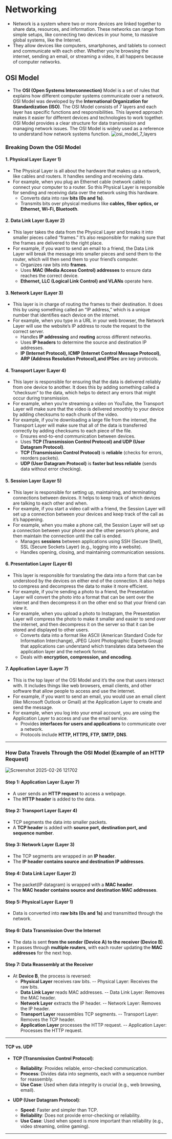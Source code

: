 # Networking
- Network is a system where two or more devices are linked together to share data, resources, and information. These networks can range from simple setups, like connecting two devices in your home, to massive global systems, like the Internet.
- They allow devices like computers, smartphones, and tablets to connect and communicate with each other. Whether you’re browsing the internet, sending an email, or streaming a video, it all happens because of computer networks.

## OSI Model
- The **OSI (Open Systems Interconnection)** Model is a set of rules that explains how different computer systems communicate over a network. OSI Model was developed by the **International Organization for Standardization (ISO)**. The OSI Model consists of 7 layers and each layer has specific functions and responsibilities. This layered approach makes it easier for different devices and technologies to work together. OSI Model provides a clear structure for data transmission and managing network issues. The OSI Model is widely used as a reference to understand how network systems function.
![osi_model_7_layers](https://github.com/user-attachments/assets/72f04348-c9ef-49ec-84d7-7e867e7af0f5)

### **Breaking Down the OSI Model**
#### **1. Physical Layer (Layer 1)**
- The Physical Layer is all about the hardware that makes up a network, like cables and routers. It handles sending and receiving data.
- For example, when you plug an Ethernet cable (network cable) to connect your computer to a router. So this Physical Layer is responsible for sending and receiving data over the network using this hardware.
  - Converts data into raw **bits (0s and 1s)**.
  - Transmits bits over physical mediums like **cables, fiber optics, or Ethernet, Wi-Fi, Bluetooth**.

#### **2. Data Link Layer (Layer 2)**
- This layer takes the data from the Physical Layer and breaks it into smaller pieces called “frames.” It’s also responsible for making sure that the frames are delivered to the right place.
- For example, if you want to send an email to a friend, the Data Link Layer will break the message into smaller pieces and send them to the router, which will then send them to your friend’s computer.
  - Organizes raw bits into **frames**.
  - Uses **MAC (Media Access Control) addresses** to ensure data reaches the correct device.
  - **Ethernet, LLC (Logical Link Control) and VLANs** operate here.

#### **3. Network Layer (Layer 3)**
- This layer is in charge of routing the frames to their destination. It does this by using something called an “IP address,” which is a unique number that identifies each device on the internet.
- For example, when you type in a URL in your web browser, the Network Layer will use the website’s IP address to route the request to the correct server.
  - Handles **IP addressing** and **routing** across different networks.
  - Uses **IP headers** to determine the source and destination IP addresses.
  - **IP (Internet Protocol), ICMP (Internet Control Message Protocol), ARP (Address Resolution Protocol),and IPSec** are key protocols.

#### **4. Transport Layer (Layer 4)**
- This layer is responsible for ensuring that the data is delivered reliably from one device to another. It does this by adding something called a “checksum” to the data, which helps to detect any errors that might occur during transmission. 
- For example, when you’re streaming a video on YouTube, the Transport Layer will make sure that the video is delivered smoothly to your device by adding checksums to each chunk of the video.
- For example, if you’re downloading a large file from the internet, the Transport Layer will make sure that all of the data is transferred correctly by adding checksums to each piece of the file.
  - Ensures end-to-end communication between devices.
  - Uses **TCP (Transmission Control Protocol) and UDP (User Datagram Protocol)**.
  - **TCP (Transmission Control Protocol)** is **reliable** (checks for errors, reorders packets).  
  - **UDP (User Datagram Protocol)** is **faster but less reliable** (sends data without error checking).

#### **5. Session Layer (Layer 5)**
- This layer is responsible for setting up, maintaining, and terminating connections between devices. It helps to keep track of which devices are talking to each other and when.
- For example, if you start a video call with a friend, the Session Layer will set up a connection between your devices and keep track of the call as it’s happening.
- For example, when you make a phone call, the Session Layer will set up a connection between your phone and the other person’s phone, and then maintain the connection until the call is ended.
  - Manages **sessions** between applications using SSH (Secure Shell), SSL (Secure Sockets Layer) (e.g., logging into a website).
  - Handles opening, closing, and maintaining communication sessions.

#### **6. Presentation Layer (Layer 6)**
- This layer is responsible for translating the data into a form that can be understood by the devices on either end of the connection. It also helps to compress and decompress the data to make it more efficient.
- For example, if you’re sending a photo to a friend, the Presentation Layer will convert the photo into a format that can be sent over the internet and then decompress it on the other end so that your friend can view it.
- For example, when you upload a photo to Instagram, the Presentation Layer will compress the photo to make it smaller and easier to send over the internet, and then decompress it on the server so that it can be stored and displayed to other users.
  - Converts data into a format like  ASCII (American Standard Code for Information Interchange), JPEG (Joint Photographic Experts Group) that applications can understand which translates data between the application layer and the network format.
  - Deals with **encryption, compression, and encoding**.

#### **7. Application Layer (Layer 7)**
- This is the top layer of the OSI Model and it’s the one that users interact with. It includes things like web browsers, email clients, and other software that allow people to access and use the internet.
- For example, if you want to send an email, you would use an email client (like Microsoft Outlook or Gmail) at the Application Layer to create and send the message.
- For example, when you log into your email account, you are using the Application Layer to access and use the email service.
  - Provides **interfaces for users and applications** to communicate over a network.
  - Protocols include **HTTP, HTTPS, FTP, SMTP, DNS**.

---

### **How Data Travels Through the OSI Model (Example of an HTTP Request)**  
![Screenshot 2025-02-26 121702](https://github.com/user-attachments/assets/01442827-24b7-4c79-be6d-9f80fc57a1f5)

#### **Step 1: Application Layer (Layer 7)**
- A user sends an **HTTP request** to access a webpage.
- The **HTTP header** is added to the data.

#### **Step 2: Transport Layer (Layer 4)**
- TCP segments the data into smaller packets.
- A **TCP header** is added with **source port, destination port, and sequence number**.

#### **Step 3: Network Layer (Layer 3)**
- The TCP segments are wrapped in an **IP header**.
- The **IP header contains source and destination IP addresses**.

#### **Step 4: Data Link Layer (Layer 2)**
- The packet(IP datagram) is wrapped with a **MAC header**.
- The **MAC header contains source and destination MAC addresses**.

#### **Step 5: Physical Layer (Layer 1)**
- Data is converted into **raw bits (0s and 1s)** and transmitted through the network.

#### **Step 6: Data Transmission Over the Internet**
- The data is sent **from the sender (Device A) to the receiver (Device B)**.
- It passes through **multiple routers**, with each router updating the **MAC addresses** for the next hop.

#### **Step 7: Data Reassembly at the Receiver**
- At **Device B**, the process is reversed:
  - **Physical Layer** receives raw bits. -- Physical Layer: Receives the raw bits.
  - **Data Link Layer** reads MAC addresses. -- Data Link Layer: Removes the MAC header.
  - **Network Layer** extracts the IP header. -- Network Layer: Removes the IP header.
  - **Transport Layer** reassembles TCP segments. -- Transport Layer: Removes the TCP header.
  - **Application Layer** processes the HTTP request. -- Application Layer: Processes the HTTP request.

---

#### TCP vs. UDP
- **TCP (Transmission Control Protocol)**:
  - **Reliability**: Provides reliable, error-checked communication.
  - **Process**: Divides data into segments, each with a sequence number for reassembly.
  - **Use Case**: Used when data integrity is crucial (e.g., web browsing, email).

- **UDP (User Datagram Protocol)**:
  - **Speed**: Faster and simpler than TCP.
  - **Reliability**: Does not provide error-checking or reliability.
  - **Use Case**: Used when speed is more important than reliability (e.g., video streaming, online gaming).

---
